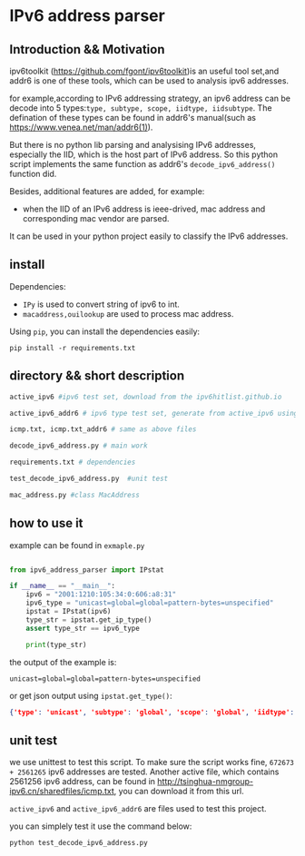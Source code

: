 # IPv6 address parser

## Introduction && Motivation
ipv6toolkit (https://github.com/fgont/ipv6toolkit)is an useful tool set,and 
addr6 is one of these tools, which can be used to analysis ipv6 addresses.

for example,according to IPv6 addressing strategy, an ipv6 address can be decode into 5 types:`type, subtype, scope, iidtype, iidsubtype`. The defination of these types can be found in addr6's manual(such as https://www.venea.net/man/addr6(1)).

But there is no python lib parsing and analysising IPv6 addresses, especially the IID, which is the host part of IPv6 address. So this python script implements the same function as addr6's `decode_ipv6_address()` function did.

Besides, additional features are added, for example:

- when the IID of an IPv6 address is ieee-drived, mac address and corresponding mac vendor are parsed. 

It can be used in your python project easily to classify the IPv6 addresses.

## install
Dependencies:
- `IPy` is used to convert string of ipv6 to int.
- `macaddress,ouilookup` are used to process mac address.

Using `pip`, you can install the dependencies easily:

```shell/
pip install -r requirements.txt
```
## directory && short description
```python
active_ipv6 #ipv6 test set, download from the ipv6hitlist.github.io

active_ipv6_addr6 # ipv6 type test set, generate from active_ipv6 using addr6

icmp.txt, icmp.txt_addr6 # same as above files

decode_ipv6_address.py # main work

requirements.txt # dependencies

test_decode_ipv6_address.py  #unit test

mac_address.py #class MacAddress
```

## how to use it
example can be found in `exmaple.py`
```python

from ipv6_address_parser import IPstat

if __name__ == "__main__":
    ipv6 = "2001:1210:105:34:0:606:a8:31"
    ipv6_type = "unicast=global=global=pattern-bytes=unspecified"
    ipstat = IPstat(ipv6)
    type_str = ipstat.get_ip_type()
    assert type_str == ipv6_type

    print(type_str)
```
the output of the example is:
```
unicast=global=global=pattern-bytes=unspecified
```
or get json output using `ipstat.get_type()`:
```json
{'type': 'unicast', 'subtype': 'global', 'scope': 'global', 'iidtype': 'pattern-bytes', 'iidsubtype': 'unspecified'}
```

## unit test
we use unittest to test this script. To make sure the script works fine, `672673 + 2561265` ipv6 addresses are tested. Another active file, which contains 2561256 ipv6 address, can be found in http://tsinghua-nmgroup-ipv6.cn/sharedfiles/icmp.txt, you can download it from this url.

`active_ipv6` and `active_ipv6_addr6` are files used to test this project.

you can simplely test it use the command below:
```
python test_decode_ipv6_address.py

```


